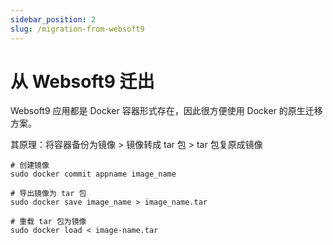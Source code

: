 ```yaml
---
sidebar_position: 2
slug: /migration-from-websoft9
---
```


# 从 Websoft9 迁出

Websoft9 应用都是 Docker 容器形式存在，因此很方便使用 Docker 的原生迁移方案。  

其原理：将容器备份为镜像 > 镜像转成 tar 包 > tar 包复原成镜像

```
# 创建镜像
sudo docker commit appname image_name

# 导出镜像为 tar 包
sudo docker save image_name > image_name.tar

# 重载 tar 包为镜像
sudo docker load < image-name.tar
```